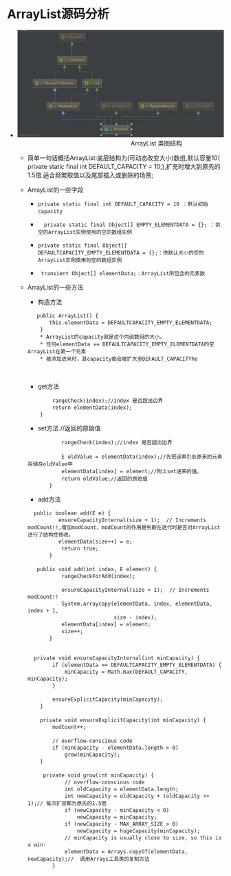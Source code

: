 # ArrayList源码分析

 - ![ArrayList 类图结构](ArrayList.JPG)
   &nbsp;&nbsp;&nbsp;&nbsp;&nbsp;&nbsp;&nbsp;&nbsp;&nbsp;&nbsp;&nbsp;&nbsp;&nbsp;&nbsp;&nbsp;&nbsp;&nbsp;&nbsp;&nbsp;&nbsp;&nbsp;&nbsp;&nbsp;&nbsp;&nbsp;&nbsp;&nbsp;&nbsp;&nbsp;&nbsp; &nbsp;&nbsp;&nbsp;&nbsp;&nbsp;&nbsp;&nbsp;&nbsp;&nbsp;&nbsp;&nbsp;&nbsp; &nbsp;&nbsp;&nbsp;&nbsp;&nbsp;&nbsp;&nbsp;&nbsp;&nbsp;&nbsp;&nbsp;&nbsp; &nbsp;&nbsp;&nbsp;&nbsp;&nbsp;&nbsp;&nbsp;&nbsp;&nbsp;&nbsp;ArrayList 类图结构
    - 简单一句话概括ArrayList:底层结构为(可动态改变大小)数组,默认容量10( private static final int DEFAULT_CAPACITY = 10;),扩充时增大到原先的1.5倍.适合频繁取值以及尾部插入或删除的场景;
    - ArrayList的一些字段
        -  ```private static final int DEFAULT_CAPACITY = 10 ：默认初始capacity```
       
        -  ```  private static final Object[] EMPTY_ELEMENTDATA = {}; ：供空的ArrayList实例使用的空的数组实例```
        
        -  ```private static final Object[] DEFAULTCAPACITY_EMPTY_ELEMENTDATA = {};：供默认大小的空的ArrayList实例使用的空的数组实例```
               
        -  ``` transient Object[] elementData;：ArrayList所包含的元素数```
      
    - ArrayList的一些方法
    
        - 构造方法
        ```
           public ArrayList() {
               this.elementData = DEFAULTCAPACITY_EMPTY_ELEMENTDATA;
            }
            * ArrayList的capacity就是这个内部数组的大小。
            * 任何elementData == DEFAULTCAPACITY_EMPTY_ELEMENTDATA的空ArrayList在第一个元素
            * 被添加进来时，其capacity都会被扩大至DEFAULT_CAPACITYhe
            
         
       ```
        - get方法
        ```public E get(int index) {
                rangeCheck(index);//index 是否超出边界
                return elementData(index);
            }
      ```
    
       - set方法  //返回的原始值
       
       ```public E set(int index, E element) {
                  rangeCheck(index);//index 是否超出边界
          
                  E oldValue = elementData(index);//先把该索引处原来的元素存储在oldValue中
                  elementData[index] = element;//附上set进来的值。
                  return oldValue;//返回的原始值
              }  
       ```         
       - add方法
       ```
         public boolean add(E e) {
                 ensureCapacityInternal(size + 1);  // Increments modCount!!,增加modCount，modCount的作用是判断在迭代时是否对ArrayList进行了结构性修改。
                 elementData[size++] = e;
                  return true;
              }
              
          public void add(int index, E element) {
                  rangeCheckForAdd(index);
          
                  ensureCapacityInternal(size + 1);  // Increments modCount!!
                  System.arraycopy(elementData, index, elementData, index + 1,
                                   size - index);
                  elementData[index] = element;
                  size++;
              }    
              
       ```
       ```
         private void ensureCapacityInternal(int minCapacity) {
               if (elementData == DEFAULTCAPACITY_EMPTY_ELEMENTDATA) {
                   minCapacity = Math.max(DEFAULT_CAPACITY, minCapacity);
               }
       
               ensureExplicitCapacity(minCapacity);
           }
       
           private void ensureExplicitCapacity(int minCapacity) {
               modCount++;
       
               // overflow-conscious code
               if (minCapacity - elementData.length > 0)
                   grow(minCapacity);
           }
           
            private void grow(int minCapacity) {
                   // overflow-conscious code
                   int oldCapacity = elementData.length;
                   int newCapacity = oldCapacity + (oldCapacity >> 1);// 每次扩容都为原先的1.5倍
                   if (newCapacity - minCapacity < 0)
                       newCapacity = minCapacity;
                   if (newCapacity - MAX_ARRAY_SIZE > 0)
                       newCapacity = hugeCapacity(minCapacity);
                   // minCapacity is usually close to size, so this is a win:
                   elementData = Arrays.copyOf(elementData, newCapacity);//  调用Arrays工具类的复制方法 
               }
         ```